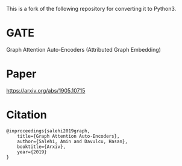 
This is a fork of the following repository for converting it to Python3.


# GATE
Graph Attention Auto-Encoders (Attributed Graph Embedding)

# Paper
https://arxiv.org/abs/1905.10715

# Citation
```
@inproceedings{salehi2019graph,
	title={Graph Attention Auto-Encoders},
	author={Salehi, Amin and Davulcu, Hasan},
	booktitle={Arxiv},
	year={2019}
}
```
